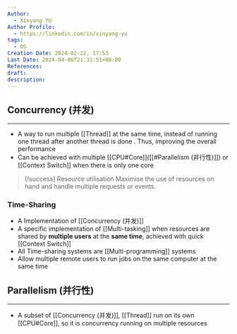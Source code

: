 ```yaml
---
Author:
  - Xinyang YU
Author Profile:
  - https://linkedin.com/in/xinyang-yu
tags:
  - OS
Creation Date: 2024-02-22, 17:53
Last Date: 2024-04-06T21:31:51+08:00
References: 
draft: 
description: 
---
```

## Concurrency (并发)
---
- A way to run multiple [[Thread]] at the same time, instead of running one thread after another thread is done . Thus, improving the overall performance
- Can be achieved with multiple [[CPU#Core]]([[#Parallelism (并行性)]])  or [[Context Switch]] when there is only one core

>[!success] Resource utilisation
> Maximise the use of resources on hand and handle multiple requests or events.


### Time-Sharing
- A Implementation of [[Concurrency (并发)]]
- A specific implementation of [[Multi-tasking]] when resources are shared by **multiple users** at the **same time**, achieved with quick [[Context Switch]]
- All Time-sharing systems are [[Multi-programming]] systems
- Allow multiple remote users to run jobs on the same computer at the same time 

## Parallelism (并行性)
---
- A subset of [[Concurrency (并发)]], [[Thread]] run on its own [[CPU#Core]], so it is concurrency running on multiple resources